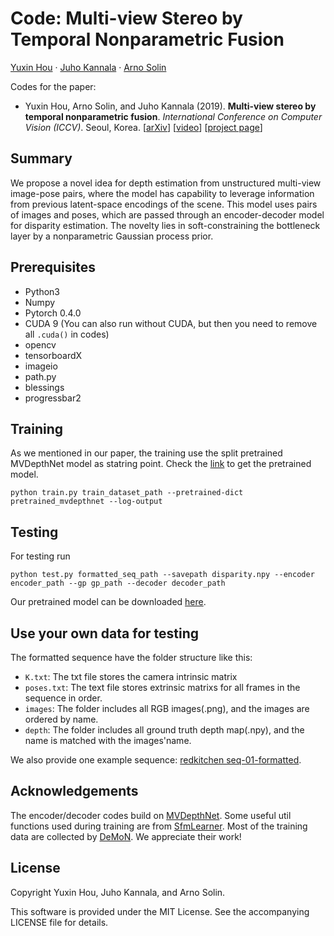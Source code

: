 # Code: Multi-view Stereo by Temporal Nonparametric Fusion
[Yuxin Hou](#) · [Juho Kannala](https://users.aalto.fi/~kannalj1/) · [Arno Solin](http://arno.solin.fi)

Codes for the paper:

* Yuxin Hou, Arno Solin, and Juho Kannala (2019). **Multi-view stereo by temporal nonparametric fusion**. *International Conference on Computer Vision (ICCV)*. Seoul, Korea. [[arXiv](https://arxiv.org/abs/1904.06397)] [[video](https://www.youtube.com/watch?v=iellGrlNW7k)] [[project page](https://aaltoml.github.io/GP-MVS/)]

## Summary

We propose a novel idea for depth estimation from unstructured multi-view image-pose pairs, where the model has capability to leverage information from previous latent-space encodings of the scene. This model uses pairs of images and poses, which are passed through an encoder-decoder model for disparity estimation. The novelty lies in soft-constraining the bottleneck layer by a nonparametric Gaussian process prior.

## Prerequisites

* Python3
* Numpy
* Pytorch 0.4.0
* CUDA 9 (You can also run without CUDA, but then you need to remove all  `.cuda()` in codes)
* opencv
* tensorboardX
* imageio
* path.py
* blessings
* progressbar2

## Training

As we mentioned in our paper, the training use the split pretrained MVDepthNet model as statring point.
Check the [link](https://github.com/HKUST-Aerial-Robotics/MVDepthNet) to get the pretrained model.
```
python train.py train_dataset_path --pretrained-dict pretrained_mvdepthnet --log-output
```

## Testing

For testing run
```
python test.py formatted_seq_path --savepath disparity.npy --encoder encoder_path --gp gp_path --decoder decoder_path
```
Our pretrained model can be downloaded [here](https://drive.google.com/open?id=10n-A2H-Of_1hx5Zdy0V7HXxF24xwaYPN).

## Use your own data for testing

The formatted sequence have the folder structure like this:
* `K.txt`: The txt file stores the camera intrinsic matrix 
* `poses.txt`: The text file stores extrinsic matrixs for all frames in the sequence in order.
* `images`: The folder includes all RGB images(.png), and the images are ordered by name.
* `depth`: The folder includes all ground truth depth map(.npy), and the name is matched with the images'name.

We also provide one example sequence: [redkitchen seq-01-formatted](https://drive.google.com/file/d/1VceP2eYjS25NhtJHAYrFhGRFWhr98k3U/view?usp=sharing).

## Acknowledgements

The encoder/decoder codes build on [MVDepthNet](https://github.com/HKUST-Aerial-Robotics/MVDepthNet). Some useful util functions used during training are from [SfmLearner](https://github.com/ClementPinard/SfmLearner-Pytorch). Most of the training data are collected by [DeMoN](https://github.com/lmb-freiburg/demon). We appreciate their work!

## License

Copyright Yuxin Hou, Juho Kannala, and Arno Solin.

This software is provided under the MIT License. See the accompanying LICENSE file for details.
